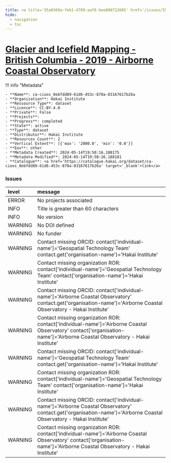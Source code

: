 ```yaml
---
title: <a title='55a0369a-feb1-4789-aaf6-bee880722685' href='/issues/55a0369a-feb1-4789-aaf6-bee880722685/' target='_blank'>Glacier and Icefield Mapping - British Columbia - 2019 - Airborne Coastal Observatory</a>
hide:
  - navigation
  - toc
---
```


# <a title='55a0369a-feb1-4789-aaf6-bee880722685' href='/issues/55a0369a-feb1-4789-aaf6-bee880722685/' target='_blank'>Glacier and Icefield Mapping - British Columbia - 2019 - Airborne Coastal Observatory</a>

<div id='map'></div>

!!! info "Metadata"
    
    - **Name**: ca-cioos_0ebfdd89-61d6-453c-870a-83167617b26a 
    - **Organization**: Hakai Institute 
    - **Ressource Type**: dataset 
    - **Licence**: CC-BY-4.0 
    - **Private**: False 
    - **Projects**:  
    - **Progress**: completed 
    - **State**: active 
    - **Type**: dataset 
    - **Distributor**: Hakai Institute 
    - **Resources Count**: 2 
    - **Vertical Extent**: [{'max': '2000.0', 'min': '0.0'}] 
    - **Eov**: other 
    - **Metadata Created**: 2024-05-14T19:50:16.188175 
    - **Metadata Modified**: 2024-05-14T19:50:16.188181 
    - **Catalogue**: <a href='https://catalogue.hakai.org/dataset/ca-cioos_0ebfdd89-61d6-453c-870a-83167617b26a' target='_blank'>link</a> 

### Issues

| level   | message                                                                                                                                                                    |
|:--------|:---------------------------------------------------------------------------------------------------------------------------------------------------------------------------|
| ERROR   | No projects associated                                                                                                                                                     |
| INFO    | Title is greater than 60 characters                                                                                                                                        |
| INFO    | No version                                                                                                                                                                 |
| WARNING | No DOI defined                                                                                                                                                             |
| WARNING | No funder                                                                                                                                                                  |
| WARNING | Contact missing ORCID: contact['individual-name']='Geospatial Technology Team' contact.get('organisation-name')='Hakai Institute'                                          |
| WARNING | Contact missing organization ROR:  contact['individual-name']='Geospatial Technology Team' contact['organisation-name']='Hakai Institute'                                  |
| WARNING | Contact missing ORCID: contact['individual-name']='Airborne Coastal Observatory' contact.get('organisation-name')='Airborne Coastal Observatory - Hakai Institute'         |
| WARNING | Contact missing organization ROR:  contact['individual-name']='Airborne Coastal Observatory' contact['organisation-name']='Airborne Coastal Observatory - Hakai Institute' |
| WARNING | Contact missing ORCID: contact['individual-name']='Geospatial Technology Team' contact.get('organisation-name')='Hakai Institute'                                          |
| WARNING | Contact missing organization ROR:  contact['individual-name']='Geospatial Technology Team' contact['organisation-name']='Hakai Institute'                                  |
| WARNING | Contact missing ORCID: contact['individual-name']='Airborne Coastal Observatory' contact.get('organisation-name')='Airborne Coastal Observatory - Hakai Institute'         |
| WARNING | Contact missing organization ROR:  contact['individual-name']='Airborne Coastal Observatory' contact['organisation-name']='Airborne Coastal Observatory - Hakai Institute' |

<script>
   document.addEventListener("DOMContentLoaded", function() {
    var map = L.map('map').setView([51.505, -125.09], 5);
    L.tileLayer('https://tile.openstreetmap.org/{z}/{x}/{y}.png', {
        maxZoom: 19,
        attribution: '&copy; <a href="http://www.openstreetmap.org/copyright">OpenStreetMap</a>'
    }).addTo(map);
    var geojsonFeature = {
        "type": "Feature",
        "properties": {
            "name" : "<a title='55a0369a-feb1-4789-aaf6-bee880722685' href='/issues/55a0369a-feb1-4789-aaf6-bee880722685/' target='_blank'>Glacier and Icefield Mapping - British Columbia - 2019 - Airborne Coastal Observatory</a>"
        },
        "geometry": {'type': 'Polygon', 'coordinates': [[[-127.4, 48.85], [-114.4, 48.85], [-114.4, 55.75], [-127.4, 55.75], [-127.4, 48.85]]]}
    }
    L.geoJSON(geojsonFeature).addTo(map);
   })
</script>